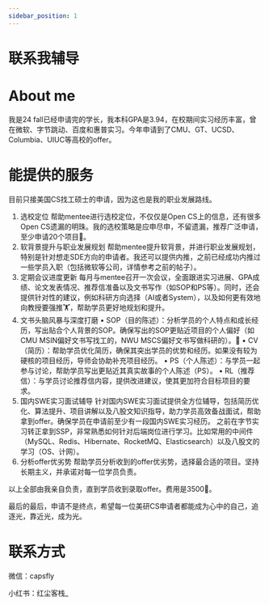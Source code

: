 ```yaml
---
sidebar_position: 1
---
```

# 联系我辅导

# About me
我是24 fall已经申请完的学长，我本科GPA是3.94，在校期间实习经历丰富，曾在微软、字节跳动、百度和惠普实习。今年申请到了CMU、GT、UCSD、Columbia、UIUC等高校的offer。

# 能提供的服务
目前只接美国CS找工硕士的申请，因为这也是我的职业发展路线。

1. 选校定位
   帮助mentee进行选校定位，不仅仅是Open CS上的信息，还有很多Open CS遗漏的明珠。我的选校策略是应申尽申，不留遗漏，推荐广泛申请，至少申请20个项目🤣。
2. 软背景提升与职业发展规划
   帮助mentee提升软背景，并进行职业发展规划，特别是针对想走SDE方向的申请者。我还可以提供内推，之前已经成功内推过一些学员入职（包括微软等公司，详情参考之前的帖子）。
3. 定期会议进度更新
   每月与mentee召开一次会议，全面跟进实习进展、GPA成绩、论文发表情况、推荐信准备以及文书写作（如SOP和PS等）。同时，还会提供针对性的建议，例如科研方向选择（AI或者System），以及如何更有效地向教授要强推🏋️，帮助学员更好地规划和提升。
4. 文书头脑风暴与深度打磨
   • SOP（目的陈述）：分析学员的个人特点和成长经历，写出贴合个人背景的SOP。确保写出的SOP更贴近项目的个人偏好（如CMU MSIN偏好文书写找工的，NWU MSCS偏好文书写做科研的）。🙏
   • CV（简历）：帮助学员优化简历，确保其突出学员的优势和经历。如果没有较为硬核的项目经历，导师会协助补充项目经历。
   • PS（个人陈述）：与学员一起参与讨论，帮助学员写出更贴近其真实故事的个人陈述（PS）。
   • RL（推荐信）：与学员讨论推荐信内容，提供改进建议，使其更加符合目标项目的要求。
5. 国内SWE实习面试辅导
   针对国内SWE实习面试提供全方位辅导，包括简历优化、算法提升、项目讲解以及八股文知识指导，助力学员高效备战面试，帮助拿到offer。确保学员在申请前至少有一段国内SWE实习经历。
   之前在字节实习转正拿到SSP，非常熟悉如何针对后端岗位进行学习。比如常用的中间件（MySQL、Redis、Hibernate、RocketMQ、Elasticsearch）以及八股文的学习（OS、计网）。
6. 分析offer优劣势
   帮助学员分析收到的offer优劣势，选择最合适的项目。坚持长期主义，并承诺对每一位学员负责。

以上全部由我亲自负责，直到学员收到录取offer。费用是3500🔪。

最后的最后，申请不是终点，希望每一位美研CS申请者都能成为心中的自己，追逐光，靠近光，成为光。



# 联系方式

微信：capsfly

小红书：红尘客栈_
